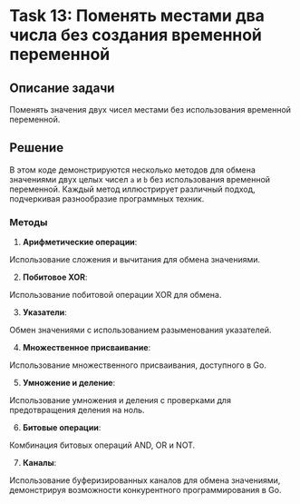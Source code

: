 # Task 13: Поменять местами два числа без создания временной переменной

## Описание задачи

Поменять значения двух чисел местами без использования временной переменной.

## Решение

В этом коде демонстрируются несколько методов для обмена значениями двух целых чисел `a` и `b` без использования временной переменной. Каждый метод иллюстрирует различный подход, подчеркивая разнообразие программных техник.

### Методы

1. **Арифметические операции**:

Использование сложения и вычитания для обмена значениями.

2. **Побитовое XOR**:

Использование побитовой операции XOR для обмена.

3. **Указатели**:

Обмен значениями с использованием разыменования указателей.

4. **Множественное присваивание**:

Использование множественного присваивания, доступного в Go.

5. **Умножение и деление**:

Использование умножения и деления с проверками для предотвращения деления на ноль.

6. **Битовые операции**:

Комбинация битовых операций AND, OR и NOT.

7. **Каналы**:

Использование буферизированных каналов для обмена значениями, демонстрируя возможности конкурентного программирования в Go.
